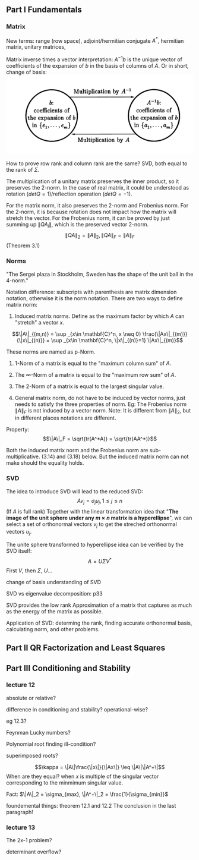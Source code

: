 ## Part I Fundamentals

### Matrix

New terms: range (row space), adjoint/hermitian conjugate $A^*$, hermitian matrix, unitary matrices,

Matrix inverse times a vector interpretation:
$A^{-1}b$ is the unique vector of coefficients of the expansion of $b$ in the basis of columns of $A$.
Or in short, change of basis:
![picture 1](../images/95e1a789d372541836760d0b918cd270bb4aef63da23d824022ebda06b064b9d.png)

How to prove row rank and column rank are the same? SVD, both equal to the rank of $\Sigma$.

The multiplication of a unitary matrix preserves the inner product, so it preserves the 2-norm. In the case of real matrix, it could be understood as rotation ($det Q = 1$)/reflection operation ($det Q = -1$).

For the matrix norm, it also preserves the 2-norm and Frobenius norm. For the 2-norm, it is because rotation does not impact how the matrix will stretch the vector. For the Frobenius norm, it can be proved by just summing up $\|QA_i\|$, which is the preserved vector 2-norm.
$$\|QA\|_2 = \|A\|_2, \|QA\|_F = \|A\|_F$$
(Theorem 3.1)

### Norms

"The Sergei plaza in Stockholm, Sweden has the shape of the unit ball in the 4-norm."

Notation difference: subscripts with parenthesis are matrix dimension notation, otherwise it is the norm notation.
There are two ways to define matrix norm:

1. Induced matrix norms. Define as the maximum factor by which $A$ can "stretch" a vector $x$.

$$\|A\|_{(m,n)} = \sup _{x\in \mathbf{C}^n, x \neq 0} \frac{\|Ax\|_{(m)}}{\|x\|_{(n)}} = \sup _{x\in \mathbf{C}^n, \|x\|_{(n)}=1} \|Ax\|_{(m)}$$

These norms are named as p-Norm.

1. 1-Norm of a matrix is equal to the "maximum column sum" of $A$.
2. The $\infty$-Norm of a matrix is equal to the "maximum row sum" of $A$.
3. The 2-Norm of a matrix is equal to the largest singular value.

4. General matrix norm, do not have to be induced by vector norms, just needs to satisfy the three properties of norm.
   Eg: The Frobenius norm $\|A\|_F$ is not induced by a vector norm. Note: It is different from $\|A\|_2$, but in different places notations are different.

Property:
$$\|A\|_F = \sqrt{tr(A^*A)} = \sqrt{tr(AA^*)}$$

Both the induced matrix norm and the Frobenius norm are sub-multiplicative. (3.14) and (3.18) below. But the induced matrix norm can not make should the equality holds.

### SVD

The idea to introduce SVD will lead to the reduced SVD:
$$Av_j = \sigma_ju_j, 1\leq j \leq n$$
(If $A$ is full rank)
Together with the linear transformation idea that "**The image of the unit sphere under any $m\times n$ matrix is a hyperellipse**", we can select a set of orthonormal vectors $v_j$ to get the streched orthonormal vectors $u_j$.

The unite sphere transformed to hyperellipse idea can be verified by the SVD itself:
$$A = U\Sigma V^*$$
First $V$, then $\Sigma$, $U$...

change of basis understanding of SVD

SVD vs eigenvalue decomposition: p33

SVD provides the low rank Approximation of a matrix that captures as much as the energy of the matrix as possible.

Application of SVD: determing the rank, finding accurate orthonormal basis, calculating norm, and other problems.

## Part II QR Factorization and Least Squares


## Part III Conditioning and Stability

### lecture 12

absolute or relative?

difference in conditioning and stability? operational-wise?

eg 12.3?

Feynman Lucky numbers?

Polynomial root finding ill-condition?

superimposed roots?

$$\kappa = \|A\|\frac{\|x\|}{\|Ax\|} \leq \|A\|\|A^+\|$$
When are they equal?
when $x$ is multiple of the singular vector corresponding to the minmimum singular value.

Fact: $\|A\|_2 = \sigma_{max}, \|A^+\|_2 = \frac{1}{\sigma_{min}}$

foundemental things: theorem 12.1 and 12.2
The conclusion in the last paragraph!

### lecture 13

The 2x-1 problem?

determinant overflow?
